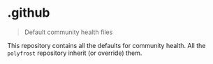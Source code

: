 # .github

> Default community health files

This repository contains all the defaults for community health. All the `polyfrost` repository inherit (or override) them.